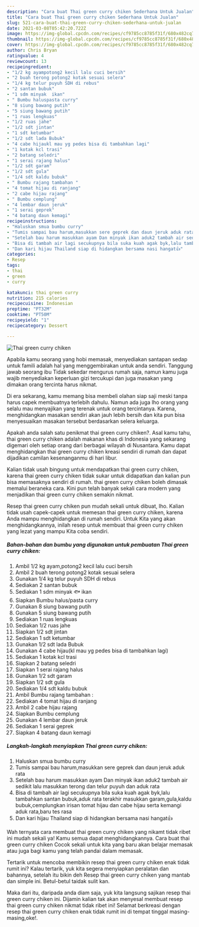```yaml
---
description: "Cara buat Thai green curry chiken Sederhana Untuk Jualan"
title: "Cara buat Thai green curry chiken Sederhana Untuk Jualan"
slug: 521-cara-buat-thai-green-curry-chiken-sederhana-untuk-jualan
date: 2021-03-08T05:42:20.722Z
image: https://img-global.cpcdn.com/recipes/cf9785cc8785f31f/680x482cq70/thai-green-curry-chiken-foto-resep-utama.jpg
thumbnail: https://img-global.cpcdn.com/recipes/cf9785cc8785f31f/680x482cq70/thai-green-curry-chiken-foto-resep-utama.jpg
cover: https://img-global.cpcdn.com/recipes/cf9785cc8785f31f/680x482cq70/thai-green-curry-chiken-foto-resep-utama.jpg
author: Chris Bryan
ratingvalue: 4
reviewcount: 13
recipeingredient:
- "1/2 kg ayampotong2 kecil lalu cuci bersih"
- "2 buah terong potong2 kotak sesuai selera"
- "1/4 kg telur puyuh SDH di rebus"
- "2 santan bubuk"
- "1 sdm minyak  ikan"
- " Bumbu haluspasta curry"
- "8 siung bawang putih"
- "5 siung bawang putih"
- "1 ruas lengkuas"
- "1/2 ruas jahe"
- "1/2 sdt jintan"
- "1 sdt ketumbar"
- "1/2 sdt lada Bubuk"
- "4 cabe hijaukl mau yg pedes bisa di tambahkan lagi"
- "1 kotak kcl trasi"
- "2 batang seledri"
- "1 serai rajang halus"
- "1/2 sdt garam"
- "1/2 sdt gula"
- "1/4 sdt kaldu bubuk"
- " Bumbu rajang tambahan "
- "4 tomat hijau di ranjang"
- "2 cabe hijau rajang"
- " Bumbu cemplung"
- "4 lembar daun jeruk"
- "1 serai geprek"
- "4 batang daun kemagi"
recipeinstructions:
- "Haluskan smua bumbu curry"
- "Tumis sampai bau harum,masukkan sere geprek dan daun jeruk aduk rata"
- "Setelah bau harum masukkan ayam Dan minyak ikan aduk2 tambah air sedikit lalu masukkan terong dan telur puyuh dan aduk rata"
- "Bisa di tambah air lagi secukupnya bila suka kuah agak byk,lalu tambahkan santan bubuk,aduk rata terakhir masukkan garam,gula,kaldu bubuk,cemplungkan irisan tomat hijau dan cabe hijau serta kemangi aduk rata,baru tes rasa"
- "Dan kari hijau Thailand siap di hidangkan bersama nasi hangat👍"
categories:
- Resep
tags:
- thai
- green
- curry

katakunci: thai green curry 
nutrition: 215 calories
recipecuisine: Indonesian
preptime: "PT32M"
cooktime: "PT50M"
recipeyield: "1"
recipecategory: Dessert

---
```



![Thai green curry chiken](https://img-global.cpcdn.com/recipes/cf9785cc8785f31f/680x482cq70/thai-green-curry-chiken-foto-resep-utama.jpg)

Apabila kamu seorang yang hobi memasak, menyediakan santapan sedap untuk famili adalah hal yang menggembirakan untuk anda sendiri. Tanggung jawab seorang ibu Tidak sekedar mengurus rumah saja, namun kamu juga wajib menyediakan keperluan gizi tercukupi dan juga masakan yang dimakan orang tercinta harus nikmat.

Di era  sekarang, kamu memang bisa membeli olahan siap saji meski tanpa harus capek membuatnya terlebih dahulu. Namun ada juga lho orang yang selalu mau menyajikan yang terenak untuk orang tercintanya. Karena, menghidangkan masakan sendiri akan jauh lebih bersih dan kita pun bisa menyesuaikan masakan tersebut berdasarkan selera keluarga. 



Apakah anda salah satu penikmat thai green curry chiken?. Asal kamu tahu, thai green curry chiken adalah makanan khas di Indonesia yang sekarang digemari oleh setiap orang dari berbagai wilayah di Nusantara. Kamu dapat menghidangkan thai green curry chiken kreasi sendiri di rumah dan dapat dijadikan camilan kesenanganmu di hari libur.

Kalian tidak usah bingung untuk mendapatkan thai green curry chiken, karena thai green curry chiken tidak sukar untuk didapatkan dan kalian pun bisa memasaknya sendiri di rumah. thai green curry chiken boleh dimasak memalui beraneka cara. Kini pun telah banyak sekali cara modern yang menjadikan thai green curry chiken semakin nikmat.

Resep thai green curry chiken pun mudah sekali untuk dibuat, lho. Kalian tidak usah capek-capek untuk memesan thai green curry chiken, karena Anda mampu menghidangkan di rumah sendiri. Untuk Kita yang akan menghidangkannya, inilah resep untuk membuat thai green curry chiken yang lezat yang mampu Kita coba sendiri.

<!--inarticleads1-->

##### Bahan-bahan dan bumbu yang digunakan untuk pembuatan Thai green curry chiken:

1. Ambil 1/2 kg ayam,potong2 kecil lalu cuci bersih
1. Ambil 2 buah terong potong2 kotak sesuai selera
1. Gunakan 1/4 kg telur puyuh SDH di rebus
1. Sediakan 2 santan bubuk
1. Sediakan 1 sdm minyak 🐟 ikan
1. Siapkan  Bumbu halus/pasta curry
1. Gunakan 8 siung bawang putih
1. Gunakan 5 siung bawang putih
1. Sediakan 1 ruas lengkuas
1. Sediakan 1/2 ruas jahe
1. Siapkan 1/2 sdt jintan
1. Sediakan 1 sdt ketumbar
1. Gunakan 1/2 sdt lada Bubuk
1. Gunakan 4 cabe hijau(kl mau yg pedes bisa di tambahkan lagi)
1. Sediakan 1 kotak kcl trasi
1. Siapkan 2 batang seledri
1. Siapkan 1 serai rajang halus
1. Gunakan 1/2 sdt garam
1. Siapkan 1/2 sdt gula
1. Sediakan 1/4 sdt kaldu bubuk
1. Ambil  Bumbu rajang tambahan :
1. Sediakan 4 tomat hijau di ranjang
1. Ambil 2 cabe hijau rajang
1. Siapkan  Bumbu cemplung
1. Gunakan 4 lembar daun jeruk
1. Sediakan 1 serai geprek
1. Siapkan 4 batang daun kemagi




<!--inarticleads2-->

##### Langkah-langkah menyiapkan Thai green curry chiken:

1. Haluskan smua bumbu curry
1. Tumis sampai bau harum,masukkan sere geprek dan daun jeruk aduk rata
1. Setelah bau harum masukkan ayam Dan minyak ikan aduk2 tambah air sedikit lalu masukkan terong dan telur puyuh dan aduk rata
1. Bisa di tambah air lagi secukupnya bila suka kuah agak byk,lalu tambahkan santan bubuk,aduk rata terakhir masukkan garam,gula,kaldu bubuk,cemplungkan irisan tomat hijau dan cabe hijau serta kemangi aduk rata,baru tes rasa
1. Dan kari hijau Thailand siap di hidangkan bersama nasi hangat👍




Wah ternyata cara membuat thai green curry chiken yang nikamt tidak ribet ini mudah sekali ya! Kamu semua dapat menghidangkannya. Cara buat thai green curry chiken Cocok sekali untuk kita yang baru akan belajar memasak atau juga bagi kamu yang telah pandai dalam memasak.

Tertarik untuk mencoba membikin resep thai green curry chiken enak tidak rumit ini? Kalau tertarik, yuk kita segera menyiapkan peralatan dan bahannya, setelah itu bikin deh Resep thai green curry chiken yang mantab dan simple ini. Betul-betul taidak sulit kan. 

Maka dari itu, daripada anda diam saja, yuk kita langsung sajikan resep thai green curry chiken ini. Dijamin kalian tak akan menyesal membuat resep thai green curry chiken nikmat tidak ribet ini! Selamat berkreasi dengan resep thai green curry chiken enak tidak rumit ini di tempat tinggal masing-masing,oke!.

